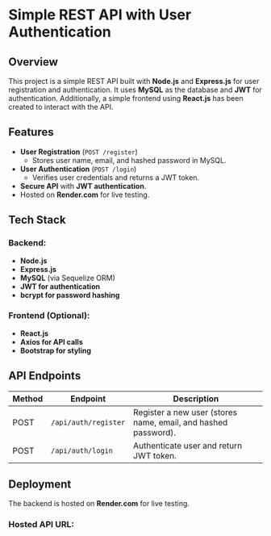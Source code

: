 # Simple REST API with User Authentication

## Overview
This project is a simple REST API built with **Node.js** and **Express.js** for user registration and authentication. It uses **MySQL** as the database and **JWT** for authentication. Additionally, a simple frontend using **React.js** has been created to interact with the API.

## Features
- **User Registration** (`POST /register`)
  - Stores user name, email, and hashed password in MySQL.
- **User Authentication** (`POST /login`)
  - Verifies user credentials and returns a JWT token.
- **Secure API** with **JWT authentication**.
- Hosted on **Render.com** for live testing.

## Tech Stack
### Backend:
- **Node.js**
- **Express.js**
- **MySQL** (via Sequelize ORM)
- **JWT for authentication**
- **bcrypt for password hashing**

### Frontend (Optional):
- **React.js**
- **Axios for API calls**
- **Bootstrap for styling**

## API Endpoints
| Method | Endpoint  | Description |
|--------|----------|-------------|
| POST   | `/api/auth/register` | Register a new user (stores name, email, and hashed password). |
| POST   | `/api/auth/login` | Authenticate user and return JWT token. |

## Deployment
The backend is hosted on **Render.com** for live testing.

### Hosted API URL:

